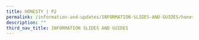 ```yaml
---
title: HONESTY | P2
permalink: /information-and-updates/INFORMATION-SLIDES-AND-GUIDES/honesty-p2
description: ""
third_nav_title: INFORMATION SLIDES AND GUIDES
---
```

